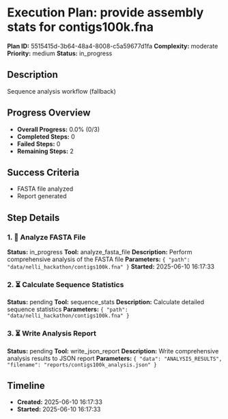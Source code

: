 # Execution Plan: provide assembly stats for contigs100k.fna

**Plan ID:** 5515415d-3b64-48a4-8008-c5a59677d1fa
**Complexity:** moderate
**Priority:** medium
**Status:** in_progress

## Description
Sequence analysis workflow (fallback)

## Progress Overview
- **Overall Progress:** 0.0% (0/3)
- **Completed Steps:** 0
- **Failed Steps:** 0
- **Remaining Steps:** 2

## Success Criteria
- FASTA file analyzed
- Report generated

## Step Details

### 1. 🔄 Analyze FASTA File

**Status:** in_progress
**Tool:** analyze_fasta_file
**Description:** Perform comprehensive analysis of the FASTA file
**Parameters:** `{
  "path": "data/nelli_hackathon/contigs100k.fna"
}`
**Started:** 2025-06-10 16:17:33

### 2. ⏳ Calculate Sequence Statistics

**Status:** pending
**Tool:** sequence_stats
**Description:** Calculate detailed sequence statistics
**Parameters:** `{
  "path": "data/nelli_hackathon/contigs100k.fna"
}`

### 3. ⏳ Write Analysis Report

**Status:** pending
**Tool:** write_json_report
**Description:** Write comprehensive analysis results to JSON report
**Parameters:** `{
  "data": "ANALYSIS_RESULTS",
  "filename": "reports/contigs100k_analysis.json"
}`


## Timeline

- **Created:** 2025-06-10 16:17:33
- **Started:** 2025-06-10 16:17:33
